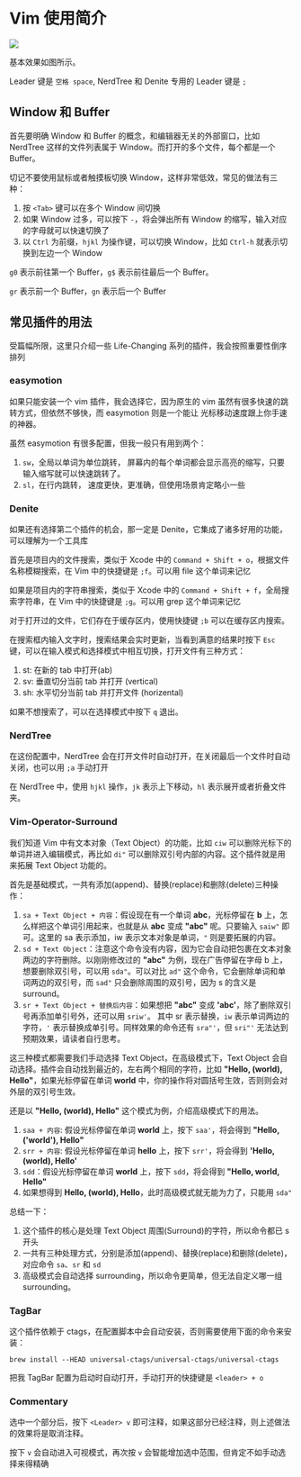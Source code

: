 # Vim 使用简介

![](http://blog.bestswifter.com/WX20180110-204528@2x.png)

基本效果如图所示。

Leader 键是 `空格 space`, NerdTree 和 Denite 专用的 Leader 键是 `;`

## Window 和 Buffer

首先要明确 Window 和 Buffer 的概念，和编辑器无关的外部窗口，比如 NerdTree
这样的文件列表属于 Window。而打开的多个文件，每个都是一个 Buffer。

切记不要使用鼠标或者触摸板切换 Window，这样非常低效，常见的做法有三种：

1. 按 `<Tab>` 键可以在多个 Window 间切换
2. 如果 Window 过多，可以按下 `-`，将会弹出所有 Window 的缩写，输入对应的字母就可以快速切换了
3. 以 `Ctrl` 为前缀，`hjkl` 为操作键，可以切换 Window，比如 `Ctrl-h` 就表示切换到左边一个 Window

`g0` 表示前往第一个 Buffer，`g$` 表示前往最后一个 Buffer。

`gr` 表示前一个 Buffer，`gn` 表示后一个 Buffer

## 常见插件的用法

受篇幅所限，这里只介绍一些 Life-Changing 系列的插件，我会按照重要性倒序排列

### easymotion

如果只能安装一个 vim 插件，我会选择它，因为原生的 vim
虽然有很多快速的跳转方式，但依然不够快，而 easymotion 则是一个能让
光标移动速度跟上你手速的神器。

虽然 easymotion 有很多配置，但我一般只有用到两个：

1. `sw`，全局以单词为单位跳转，
   屏幕内的每个单词都会显示高亮的缩写，只要输入缩写就可以快速跳转了。
2. `sl`，在行内跳转， 速度更快，更准确，但使用场景肯定略小一些

### Denite

如果还有选择第二个插件的机会，那一定是 Denite，它集成了诸多好用的功能，可以理解为一个工具库

首先是项目内的文件搜索，类似于 Xcode 中的 `Command + Shift + o`，根据文件名称模糊搜索，在 Vim 中的快捷键是 `;f`。可以用 file 这个单词来记忆

如果是项目内的字符串搜索，类似于 Xcode 中的 `Command + Shift + f`，全局搜索字符串，在 Vim 中的快捷键是 `;g`。可以用 grep 这个单词来记忆

对于打开过的文件，它们存在于缓存区内，使用快捷键 `;b` 可以在缓存区内搜索。

在搜索框内输入文字时，搜索结果会实时更新，当看到满意的结果时按下 `Esc` 键，可以在输入模式和选择模式中相互切换，打开文件有三种方式：

1. st: 在新的 tab 中打开(ab)
2. sv: 垂直切分当前 tab 并打开 (vertical)
3. sh: 水平切分当前 tab 并打开文件 (horizental)

如果不想搜索了，可以在选择模式中按下 `q` 退出。

### NerdTree

在这份配置中，NerdTree 会在打开文件时自动打开，在关闭最后一个文件时自动关闭，也可以用 `;a` 手动打开

在 NerdTree 中，使用 `hjkl` 操作，`jk` 表示上下移动，`hl`
表示展开或者折叠文件夹。

### Vim-Operator-Surround

我们知道 Vim 中有文本对象（Text Object）的功能，比如 `ciw` 可以删除光标下的单词并进入编辑模式，再比如 `di"` 可以删除双引号内部的内容。这个插件就是用来拓展 Text Object 功能的。

首先是基础模式，一共有添加(append)、替换(replace)和删除(delete)三种操作：

1. `sa + Text Object + 内容`：假设现在有一个单词 **abc**，光标停留在 **b** 上，怎么样把这个单词引用起来，也就是从 **abc** 变成 **"abc"** 呢。只要输入 `saiw"` 即可。这里的 sa 表示添加，iw 表示文本对象是单词，`"` 则是要拓展的内容。
2. `sd + Text Object`：注意这个命令没有内容，因为它会自动把包裹在文本对象两边的字符删除。以刚刚修改过的 **"abc"** 为例，现在广告停留在字母 b 上，想要删除双引号，可以用 `sda"`。可以对比 `ad"` 这个命令，它会删除单词和单词两边的双引号，而 `sad"` 只会删除周围的双引号，因为 s 的含义是 surround。
3. `sr + Text Object + 替换后内容`：如果想把 **"abc"** 变成 **'abc'**，除了删除双引号再添加单引号外，还可以用 `sriw'`。 其中 sr 表示替换，`iw` 表示单词两边的字符，`'` 表示替换成单引号。同样效果的命令还有 `sra"'`，但 `sri"'` 无法达到预期效果，请读者自行思考。

这三种模式都需要我们手动选择 Text Object，在高级模式下，Text Object 会自动选择。插件会自动找到最近的，左右两个相同的字符，比如 **"Hello, (world), Hello"**，如果光标停留在单词 **world** 中，你的操作将对圆括号生效，否则则会对外层的双引号生效。

还是以 **"Hello, (world), Hello"** 这个模式为例，介绍高级模式下的用法。

1. `saa + 内容`: 假设光标停留在单词 **world** 上，按下 `saa'`，将会得到 **"Hello, ('world'), Hello"**
2. `srr + 内容`: 假设光标停留在单词 **hello** 上，按下 `srr'`，将会得到 **'Hello, (world), Hello'**
3. `sdd`：假设光标停留在单词 **world** 上，按下 `sdd`，将会得到 **"Hello, world, Hello"**
4. 如果想得到 **Hello, (world), Hello**，此时高级模式就无能为力了，只能用 `sda"`

总结一下：

1. 这个插件的核心是处理 Text Object 周围(Surround)的字符，所以命令都已 s 开头
2. 一共有三种处理方式，分别是添加(append)、替换(replace)和删除(delete)，对应命令 `sa`、`sr` 和 `sd`
3. 高级模式会自动选择 surrounding，所以命令更简单，但无法自定义哪一组 surrounding。

### TagBar

这个插件依赖于 ctags，在配置脚本中会自动安装，否则需要使用下面的命令来安装：

```shell
brew install --HEAD universal-ctags/universal-ctags/universal-ctags
```

把我 TagBar 配置为启动时自动打开，手动打开的快捷键是 `<leader> + o`

### Commentary

选中一个部分后，按下 `<Leader> v` 即可注释，如果这部分已经注释，则上述做法的效果将是取消注释。

按下 `v` 会自动进入可视模式，再次按 `v` 会智能增加选中范围，但肯定不如手动选择来得精确
